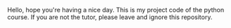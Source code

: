 Hello, hope you're having a nice day.
This is my project code of the python course.
If you are not the tutor, please leave and ignore this repository.

